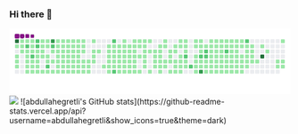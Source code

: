 ### Hi there 👋

<img src="github-contribution-grid-snake.gif" width="auto">
<img src="abdullahegretli.txt" width="auto">
![abdullahegretli's GitHub stats](https://github-readme-stats.vercel.app/api?username=abdullahegretli&show_icons=true&theme=dark)
<!--
**abdullahegretli/abdullahegretli** is a ✨ _special_ ✨ repository because its `README.md` (this file) appears on your GitHub profile.

Here are some ideas to get you started:

- 🔭 I’m currently working on ...
- 🌱 I’m currently learning ...
- 👯 I’m looking to collaborate on ...
- 🤔 I’m looking for help with ...
- 💬 Ask me about ...
- 📫 How to reach me: ...
- 😄 Pronouns: ...
- ⚡ Fun fact: ...
- -->

